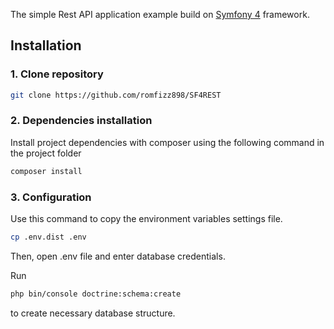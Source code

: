 The simple Rest API application example build on [Symfony 4](https://symfony.com/) framework.

## Installation
### 1. Clone repository
```bash
git clone https://github.com/romfizz898/SF4REST
```
### 2. Dependencies installation
Install project dependencies with composer using the following command in the project folder
```bash
composer install
```
### 3. Configuration
Use this command to copy the environment variables settings file.
```bash
cp .env.dist .env
```
Then, open .env file and enter database credentials.

Run 
```bash
php bin/console doctrine:schema:create
```
 to create necessary database structure.


